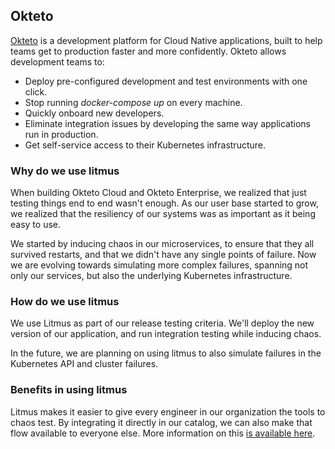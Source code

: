 ## Okteto

[Okteto](https://okteto.com) is a development platform for Cloud Native applications, built to help teams get to production faster and more confidently.  Okteto allows development teams to: 

- Deploy pre-configured development and test environments with one click.
- Stop running *docker-compose up* on every machine.
- Quickly onboard new developers.
- Eliminate integration issues by developing the same way applications run in production.
- Get self-service access to their Kubernetes infrastructure.

### **Why do we use litmus**

When building Okteto Cloud and Okteto Enterprise, we realized that just testing things end to end wasn't enough.  As our user base started to grow, we realized that the resiliency of our systems was as important as it being easy to use. 

We started by inducing chaos in our microservices, to ensure that they all survived restarts, and that we didn't have any single points of failure. Now we are evolving towards simulating more complex failures, spanning not only our services, but also the underlying Kubernetes infrastructure.

### How do we use litmus

We use Litmus as part of our release testing criteria. We'll deploy the new version of our application, and run integration testing while inducing chaos. 

In the future, we are planning on using litmus to also simulate failures in the Kubernetes API and cluster failures.

### Benefits in using litmus

Litmus makes it easier to give every engineer in our organization the tools to chaos test. By integrating it directly in our catalog, we can also make that flow available to everyone else. More information on this [is available here](https://okteto.com/blog/chaos-engineering-with-litmus/).
